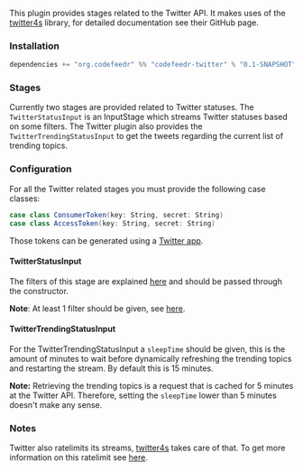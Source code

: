 This plugin provides stages related to the Twitter API. 
It makes uses of the [twitter4s](https://github.com/DanielaSfregola/twitter4s) library, for detailed documentation see their GitHub page.

### Installation

```scala
dependencies += "org.codefeedr" %% "codefeedr-twitter" % "0.1-SNAPSHOT"
```


### Stages
Currently two stages are provided related to Twitter statuses. The `TwitterStatusInput` is an InputStage which
streams Twitter statuses based on some filters.  The Twitter plugin also provides the `TwitterTrendingStatusInput` to get the tweets regarding the current list of trending topics.

### Configuration
For all the Twitter related stages you must provide the following case classes:

```scala 
case class ConsumerToken(key: String, secret: String)
case class AccessToken(key: String, secret: String)
```

Those tokens can be generated using a [Twitter app](https://developer.twitter.com/en/docs/basics/authentication/guides/access-tokens.html).

#### TwitterStatusInput
The filters of this stage are explained [here](https://github.com/joskuijpers/bep_codefeedr/blob/fd14096544fe5a2390a356bd5cb8781a52e28db8/codefeedr-plugins/codefeedr-twitter/src/main/scala/org/codefeedr/plugin/twitter/stages/TwitterStatusInput.scala#L37) and should be passed through the constructor.

**Note**: At least 1 filter should be given, see [here](https://developer.twitter.com/en/docs/tweets/filter-realtime/api-reference/post-statuses-filter.html).

#### TwitterTrendingStatusInput
For the TwitterTrendingStatusInput a `sleepTime` should be given, this is the amount of minutes to wait before dynamically refreshing the trending topics
and restarting the stream. By default this is 15 minutes. 

**Note:** Retrieving the trending topics is a request that is cached for 5 minutes at the Twitter API. Therefore, setting the `sleepTime` lower than 5 minutes doesn't make any sense. 

### Notes
Twitter also ratelimits its streams, [twitter4s](https://github.com/DanielaSfregola/twitter4s) takes care of that. To get more information
on this ratelimit see [here](https://developer.twitter.com/en/docs/basics/rate-limiting.html).